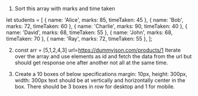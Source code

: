 1. Sort this array with marks and time taken

let students = [
{ name: 'Alice', marks: 85, timeTaken: 45 },
{ name: 'Bob', marks: 72, timeTaken: 60 },
{ name: 'Charlie', marks: 90, timeTaken: 40 },
{ name: 'David', marks: 68, timeTaken: 55 },
{ name: 'John', marks: 68, timeTaken: 70 },
{ name: 'Ray', marks: 72, timeTaken: 55 },
];

2. const arr = [5,1,2,4,3] url=https://dummyjson.com/products/1
   Iterate over the array and use elements as id and fetch the data from the url but should get response one after another not all at the same time.

3. Create a 10 boxes of below specifications
   margin: 10px, height: 300px, width: 300px
   text should be at vertically and horizontally center in the box. There should be 3 boxes in row for desktop and 1 for mobile.
